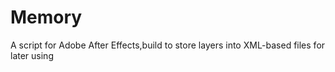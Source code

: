 # Memory
A script for Adobe After Effects,build to store layers into XML-based files for later using

